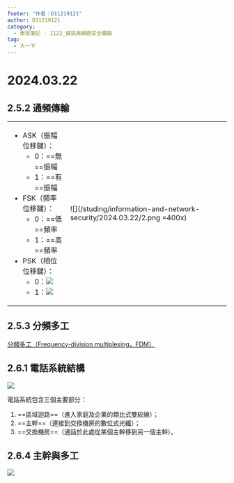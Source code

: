 ```yaml
---
footer: "作者：D11219121"
author: D11219121
category:
  - 學習筆記 - 1122_資訊與網路安全概論
tag:
  - 大一下
---
```


# 2024.03.22

## 2.5.2 通頻傳輸

<table><td>

- ASK（振幅位移鍵）：
  - 0：==無==振幅
  - 1：==有==振幅
- FSK（頻率位移鍵）：
  - 0：==低==頻率
  - 1：==高==頻率
- PSK（相位位移鍵）：
  - 0：![](/studing/information-and-network-security/2024.03.22/0.png)
  - 1：![](/studing/information-and-network-security/2024.03.22/1.png)

</td><td>

![](/studing/information-and-network-security/2024.03.22/2.png =400x)

</td></table>

## 2.5.3 分頻多工

[分頻多工（Frequency-division multiplexing，FDM）](https://zh.wikipedia.org/zh-tw/分頻多工)

## 2.6.1 電話系統結構

![](/studing/information-and-network-security/2024.03.22/3.png)

電話系統包含三個主要部分：

1. ==區域迴路==（進入家庭及企業的類比式雙絞線）；
2. ==主幹==（連接到交換機房的數位式光纖）；
3. ==交換機房==（通話於此處從某個主幹移到另一個主幹）。

## 2.6.4 主幹與多工

![](/studing/information-and-network-security/2024.03.22/4.png)

